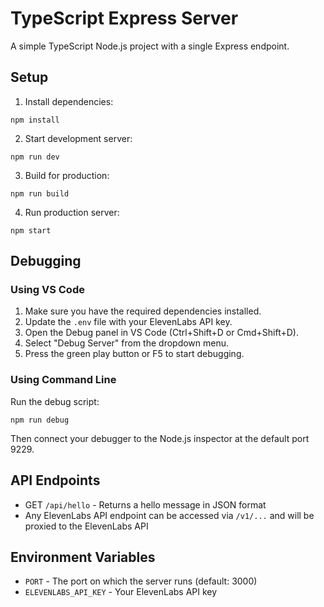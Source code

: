 # TypeScript Express Server

A simple TypeScript Node.js project with a single Express endpoint.

## Setup

1. Install dependencies:
```
npm install
```

2. Start development server:
```
npm run dev
```

3. Build for production:
```
npm run build
```

4. Run production server:
```
npm start
```

## Debugging

### Using VS Code

1. Make sure you have the required dependencies installed.
2. Update the `.env` file with your ElevenLabs API key.
3. Open the Debug panel in VS Code (Ctrl+Shift+D or Cmd+Shift+D).
4. Select "Debug Server" from the dropdown menu.
5. Press the green play button or F5 to start debugging.

### Using Command Line

Run the debug script:
```
npm run debug
```

Then connect your debugger to the Node.js inspector at the default port 9229.

## API Endpoints

- GET `/api/hello` - Returns a hello message in JSON format
- Any ElevenLabs API endpoint can be accessed via `/v1/...` and will be proxied to the ElevenLabs API

## Environment Variables

- `PORT` - The port on which the server runs (default: 3000)
- `ELEVENLABS_API_KEY` - Your ElevenLabs API key 